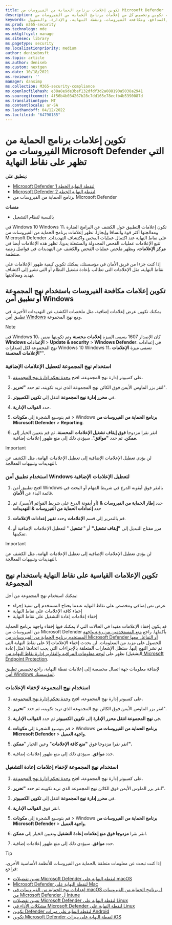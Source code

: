 ```yaml
---
title: تكوين إعلامات برنامج الحماية من الفيروسات من Microsoft Defender
description: تعرف على كيفية تكوين وتخصيص كل من إعلامات برنامج الحماية من الفيروسات من Microsoft Defender القياسية وغيرها على نقاط النهاية.
keywords: الإعلامات، والمدافع، ومكافحة الفيروسات، ونقطة النهاية، والإدارة، والمسؤول
ms.prod: m365-security
ms.technology: mde
ms.mktglfcycl: manage
ms.sitesec: library
ms.pagetype: security
ms.localizationpriority: medium
author: denisebmsft
ms.topic: article
ms.author: deniseb
ms.custom: nextgen
ms.date: 10/18/2021
ms.reviewer: ''
manager: dansimp
ms.collection: M365-security-compliance
ms.openlocfilehash: e38a8e9de3bef132dfdf3d2a088190a5038a2941
ms.sourcegitcommit: 4f56b4b034267b28c7dd165e78ecfb4b5390087d
ms.translationtype: MT
ms.contentlocale: ar-SA
ms.lasthandoff: 04/12/2022
ms.locfileid: "64790185"
---
```

# <a name="configure-microsoft-defender-antivirus-notifications-that-appear-on-endpoints"></a>تكوين إعلامات برنامج الحماية من الفيروسات من Microsoft Defender التي تظهر على نقاط النهاية

**ينطبق على:**

- [Microsoft Defender لنقطة النهاية الخطة 1](https://go.microsoft.com/fwlink/p/?linkid=2154037)
- [Microsoft Defender لنقطة النهاية الخطة 2](https://go.microsoft.com/fwlink/p/?linkid=2154037)
- برنامج الحماية من الفيروسات من Microsoft Defender

**منصات**
- بالنسبة لنظام التشغيل

في Windows 10 Windows 11، تكون إعلامات التطبيق حول الكشف عن البرامج الضارة ومعالجتها أكثر قوة واتساقا وإيجازا. تظهر إعلامات برنامج الحماية من الفيروسات من Microsoft Defender على نقاط النهاية عند اكتمال عمليات الفحص واكتشاف التهديدات. تتبع الإعلامات عمليات الفحص المجدولة والمشغلة يدويا. تظهر هذه الإعلامات أيضا في **مركز الإعلامات**، ويظهر ملخص عمليات الفحص والكشف عن التهديدات في فواصل زمنية منتظمة.

إذا كنت جزءا من فريق الأمان في مؤسستك، يمكنك تكوين كيفية ظهور الإعلامات على نقاط النهاية، مثل الإعلامات التي تطالب بإعادة تشغيل النظام أو التي تشير إلى اكتشاف تهديد ومعالجتها.

## <a name="configure-antivirus-notifications-using-group-policy-or-the-windows-security-app"></a>تكوين إعلامات مكافحة الفيروسات باستخدام نهج المجموعة أو تطبيق أمن Windows

يمكنك تكوين عرض إعلامات إضافية، مثل ملخصات الكشف عن التهديدات الأخيرة، في [تطبيق أمن Windows](microsoft-defender-security-center-antivirus.md) ومع نهج المجموعة.

> [!NOTE]
> في Windows 10، كان الإصدار 1607 يسمى الميزة **إعلامات محسنة** وتم تكوينها ضمن **Windows الإعدادات** \> **Update & security** \> **Windows Defender**. في إعدادات نهج المجموعة لكل إصدارات Windows 10 Windows 11، تسمى ميزة **الإعلامات "الإعلامات المحسنة**".

### <a name="use-group-policy-to-disable-additional-notifications"></a>استخدام نهج المجموعة لتعطيل الإعلامات الإضافية

1. على كمبيوتر إدارة نهج المجموعة، افتح [وحدة تحكم إدارة نهج المجموعة](/previous-versions/windows/it-pro/windows-server-2008-R2-and-2008/cc731212(v=ws.11)).

2. انقر بزر الماوس الأيمن فوق الكائن نهج المجموعة الذي تريد تكوينه، ثم حدد **"تحرير**".

3. في **محرر إدارة نهج المجموعة** انتقل إلى **تكوين الكمبيوتر**.

4. حدد **القوالب الإدارية**.

5. قم بتوسيع الشجرة إلى **مكونات** \> Windows **برنامج الحماية من الفيروسات من Microsoft Defender** >  **Reporting**.

6. انقر نقرا مزدوجا **فوق إيقاف تشغيل الإعلامات المحسنة**، ثم قم بتعيين الخيار إلى **ممكن**. ثم حدد **"موافق**". سيؤدي ذلك إلى منع ظهور إعلامات إضافية.

> [!IMPORTANT]
> لن يؤدي تعطيل الإعلامات الإضافية إلى تعطيل الإعلامات الهامة، مثل الكشف عن التهديدات وتنبيهات المعالجة.

### <a name="use-the-windows-security-app-to-disable-additional-notifications"></a>استخدام تطبيق أمن Windows لتعطيل الإعلامات الإضافية

1. افتح تطبيق أمن Windows بالنقر فوق أيقونة الدرع في شريط المهام أو البحث في قائمة البدء عن **الأمان**.

2. حدد **إطار الحماية من الفيروسات &** (أو أيقونة الدرع على شريط القوائم الأيسر)، ثم حدد **إعدادات الحماية من الفيروسات & التهديدات**

3. قم بالتمرير إلى قسم **الإعلامات** وحدد **تغيير إعدادات الإعلامات**.

4. مرر مفتاح التبديل إلى **"إيقاف تشغيل"** أو " **تشغيل** " لتعطيل الإعلامات الإضافية أو تمكينها.

> [!IMPORTANT]
> لن يؤدي تعطيل الإعلامات الإضافية إلى تعطيل الإعلامات الهامة، مثل الكشف عن التهديدات وتنبيهات المعالجة.

## <a name="configure-standard-notifications-on-endpoints-using-group-policy"></a>تكوين الإعلامات القياسية على نقاط النهاية باستخدام نهج المجموعة

يمكنك استخدام نهج المجموعة من أجل:

- عرض نص إضافي ومخصص على نقاط النهاية عندما يحتاج المستخدم إلى تنفيذ إجراء
- إخفاء كافة الإعلامات على نقاط النهاية
- إخفاء إعلامات إعادة التشغيل على نقاط النهاية

قد يكون إخفاء الإعلامات مفيدا في الحالات التي لا يمكنك فيها إخفاء واجهة برنامج الحماية من الفيروسات من Microsoft Defender بأكملها. راجع [منع المستخدمين من رؤية واجهة المستخدم برنامج الحماية من الفيروسات من Microsoft Defender أو التفاعل معها](prevent-end-user-interaction-microsoft-defender-antivirus.md) للحصول على مزيد من المعلومات. لن يحدث إخفاء الإعلامات إلا على نقاط النهاية التي تم نشر النهج إليها. ستظل الإشعارات المتعلقة بالإجراءات التي يجب اتخاذها (مثل إعادة التشغيل) تظهر على [لوحة معلومات المراقبة والتقارير إدارة نقاط النهاية من Microsoft Endpoint Protection](/configmgr/protect/deploy-use/monitor-endpoint-protection). 

لإضافة معلومات جهة اتصال مخصصة إلى إعلامات نقطة النهاية، راجع [تخصيص تطبيق أمن Windows لمؤسستك](/windows/security/threat-protection/windows-defender-security-center/windows-defender-security-center).

### <a name="use-group-policy-to-hide-notifications"></a>استخدام نهج المجموعة لإخفاء الإعلامات

1. على كمبيوتر إدارة نهج المجموعة، افتح [وحدة تحكم إدارة نهج المجموعة](/previous-versions/windows/it-pro/windows-server-2008-R2-and-2008/cc731212(v=ws.11)).

2. انقر بزر الماوس الأيمن فوق الكائن نهج المجموعة الذي تريد تكوينه، ثم حدد **"تحرير**".

3. في **نهج المجموعة انتقل محرر الإدارة** إلى **تكوين الكمبيوتر** ثم حدد **القوالب الإدارية**.

4. قم بتوسيع الشجرة إلى **مكونات** \> Windows **برنامج الحماية من الفيروسات من Microsoft Defender** \> **واجهة العميل**. 

5. انقر نقرا مزدوجا فوق **"منع كافة الإعلامات**" وعين الخيار "**ممكن".** 

6. حدد **موافق**. سيؤدي ذلك إلى منع ظهور إعلامات إضافية.

### <a name="use-group-policy-to-hide-reboot-notifications"></a>استخدام نهج المجموعة لإخفاء إعلامات إعادة التشغيل

1. على كمبيوتر إدارة نهج المجموعة، افتح [وحدة تحكم إدارة نهج المجموعة](/previous-versions/windows/it-pro/windows-server-2008-R2-and-2008/cc731212(v=ws.11)).

2. انقر بزر الماوس الأيمن فوق الكائن نهج المجموعة الذي تريد تكوينه ثم حدد **"تحرير**".

2. في **محرر إدارة نهج المجموعة** انتقل إلى **تكوين الكمبيوتر**.

3. انقر فوق **القوالب الإدارية**.

4. قم بتوسيع الشجرة إلى **مكونات** \> Windows **برنامج الحماية من الفيروسات من Microsoft Defender** \> **واجهة العميل**.

5. انقر نقرا **مزدوجا فوق منع إعلامات إعادة التشغيل** وتعيين الخيار إلى **ممكن**. 

5. حدد **موافق**. سيؤدي ذلك إلى منع ظهور إعلامات إضافية.

> [!TIP]
> إذا كنت تبحث عن معلومات متعلقة بالحماية من الفيروسات للأنظمة الأساسية الأخرى، فراجع:
> - [تعيين تفضيلات Microsoft Defender لنقطة النهاية على macOS](mac-preferences.md)
> - [Microsoft Defender لنقطة النهاية على Mac](microsoft-defender-endpoint-mac.md)
> - [إعدادات نهج الحماية من الفيروسات في macOS ل برنامج الحماية من الفيروسات من Microsoft Defender ل Intune](/mem/intune/protect/antivirus-microsoft-defender-settings-macos)
> - [تعيين تفضيلات Microsoft Defender لنقطة النهاية على Linux](linux-preferences.md)
> - [مشكلات الأداء في Microsoft Defender لنقطة النهاية على Linux](microsoft-defender-endpoint-linux.md)
> - [تكوين Defender لنقطة النهاية على ميزات Android](android-configure.md)
> - [تكوين Microsoft Defender لنقطة النهاية على ميزات iOS](ios-configure-features.md)
